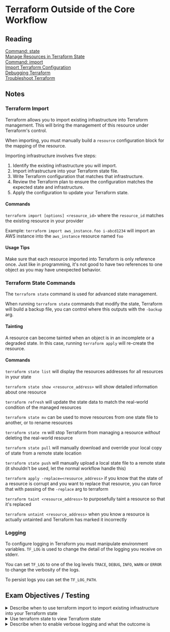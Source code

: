 # Terraform Outside of the Core Workflow

## Reading

[Command: state](https://developer.hashicorp.com/terraform/cli/v1.1.x/commands/state)  
[Manage Resources in Terraform State](https://developer.hashicorp.com/terraform/tutorials/state/state-cli)  
[Command: import](https://developer.hashicorp.com/terraform/cli/v1.1.x/commands/import)  
[Import Terraform Configuration](https://developer.hashicorp.com/terraform/tutorials/state/state-import)  
[Debugging Terraform](https://developer.hashicorp.com/terraform/internals/v1.1.x/debugging)  
[Troubleshoot Terraform](https://developer.hashicorp.com/terraform/tutorials/configuration-language/troubleshooting-workflow#enable-terraform-logging)  

## Notes

### **Terraform Import**

Terraform allows you to import existing infrastructure into Terraform management. This will bring the management of this resource under Terraform's control.

When importing, you must manually build a `resource` configuration block for the mapping of the resource.

Importing infrastructure involves five steps:

1) Identify the existing infrastructure you will import.
1) Import infrastructure into your Terraform state file.
1) Write Terraform configuration that matches that infrastructure.
1) Review the Terraform plan to ensure the configuration matches the expected state and infrastructure.
1) Apply the configuration to update your Terraform state.


#### **Commands**

`terraform import [options] <resource_id>` where the `resource_id` matches the existing resource in your provider

Example: `terraform import aws_instance.foo i-abcd1234` will import an AWS instance into the `aws_instance` resource named `foo`

#### **Usage Tips**

Make sure that each resource imported into Terraform is only reference once. Just like in programming, it's not good to have two references to one object as you may have unexpected behavior.

### **Terraform State Commands**

The `terraform state` command is used for advanced state management. 

When running `terraform state` commands that modify the state, Terraform will build a backup file, you can control where this outputs with the `-backup` arg.

#### **Tainting**

A resource can become tainted when an object is in an incomplete or a degraded state. In this case, running `terraform apply` will re-create the resource.

#### **Commands**

`terraform state list` will display the resources addresses for all resources in your state

`terraform state show <resource_address>` will show detailed information about one resource 

`terraform refresh` will update the state data to match the real-world condition of the managed resources

`terraform state mv` can be used to move resources from one state file to another, or to rename resources

`terraform state rm` will stop Terraform from managing a resource *without* deleting the real-world resource

`terraform state pull` will manually download and override your local copy of state from a remote state location

`terraform state push` will manually upload a local state file to a remote state (it shouldn't be used, let the normal workflow handle this)

`terraform apply -replace=<resource_address>` if you know that the state of a resource is corrupt and you want to replace that resource, you can force that with passing of the `-replace` arg to terraform

`terraform taint <resource_address>` to purposefully taint a resource so that it's replaced

`terraform untaint <resource_address>` when you know a resource is actually untainted and Terraform has marked it incorrectly

### **Logging**

To configure logging in Terraform you must manipulate environment variables. `TF_LOG` is used to change the detail of the logging you receive on stderr. 

You can set `TF_LOG` to one of the log levels `TRACE`, `DEBUG`, `INFO`, `WARN` or `ERROR` to change the verbosity of the logs.

To persist logs you can set the `TF_LOG_PATH`. 

## Exam Objectives / Testing

<details>
<summary>Describe when to use terraform import to import existing infrastructure into your Terraform state</summary>

- When you want an already existing resource in your infrastructure to be manged by Terraform
- This is good for gradually moving your infrastructure management over to Terraform
</details>

<details>
<summary>Use terraform state to view Terraform state</summary>

- `terraform state list` to view the resources addresses for all resources in your state
- `terraform state show <resource_address>` to view the detailed state for one resource
- `terraform show` can also be used to view state 
</details>

<details>
<summary>Describe when to enable verbose logging and what the outcome is</summary>

- You should enable logging when you want to debug an issue that you're having
- You can set the logging level using the environment variable `TF_LOG`
- The debugging logs are outputted to `stderr`
</details>


